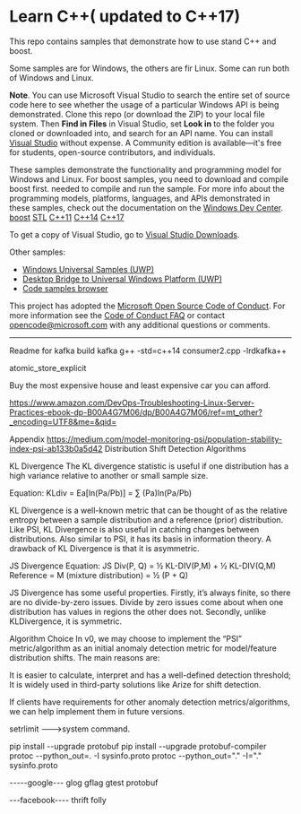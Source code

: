 
# Learn C++( updated to C++17)

This repo contains samples that demonstrate
how to use stand C++ and boost.

Some samples are for Windows, the others are fir Linux. Some can run both of Windows and Linux.

**Note**. You can use Microsoft Visual Studio to search the entire set of source code here to see whether the usage of a particular Windows API is being demonstrated. Clone this repo (or download the ZIP) to your local file system. Then **Find in Files** in Visual Studio, set **Look in** to the folder you cloned or downloaded into, and search for an API name. You can install [Visual Studio](https://visualstudio.microsoft.com/downloads/) without expense. A Community edition is available&mdash;it's free for students, open-source contributors, and individuals.

These samples demonstrate the functionality and programming model
for Windows and Linux.
For boost samples, you need to download and compile boost first.
needed to compile and run the sample.
For more info about the programming models, platforms, languages,
and APIs demonstrated in these samples,
check out the documentation on the
[Windows Dev Center](http://go.microsoft.com/fwlink/?LinkID=532421).
[boost](https://www.boost.org)
[STL](https://www.cplusplus.com/reference/stl/)
[C++11](https://en.cppreference.com/w/cpp/11)
[C++14](https://en.cppreference.com/w/cpp/14)
[C++17](https://en.cppreference.com/w/cpp/17)

To get a copy of Visual Studio, go to
[Visual Studio Downloads](http://go.microsoft.com/fwlink/p/?linkid=301697).

Other samples:

- [Windows Universal Samples (UWP)](https://github.com/Microsoft/Windows-universal-samples)
- [Desktop Bridge to Universal Windows Platform (UWP)](https://github.com/Microsoft/DesktopBridgeToUWP-Samples)
- [Code samples browser](https://docs.microsoft.com/samples/)

This project has adopted the [Microsoft Open Source Code of Conduct](https://opensource.microsoft.com/codeofconduct/).
For more information see the [Code of Conduct FAQ](https://opensource.microsoft.com/codeofconduct/faq/)
or contact [opencode@microsoft.com](mailto:opencode@microsoft.com) with any additional questions or comments.

-----
Readme for kafka
build kafka g++ -std=c++14 consumer2.cpp  -lrdkafka++



atomic_store_explicit

Buy the most expensive house and least expensive car you can afford. 

https://www.amazon.com/DevOps-Troubleshooting-Linux-Server-Practices-ebook-dp-B00A4G7M06/dp/B00A4G7M06/ref=mt_other?_encoding=UTF8&me=&qid=


Appendix
https://medium.com/model-monitoring-psi/population-stability-index-psi-ab133b0a5d42
Distribution Shift Detection Algorithms

KL Divergence
The KL divergence statistic is useful if one distribution has a high variance relative to another or small sample size.

Equation:
KLdiv = Ea[ln(Pa/Pb)] = ∑ (Pa)ln(Pa/Pb)

KL Divergence is a well-known metric that can be thought of as the relative entropy between a sample distribution and a reference (prior) distribution. Like PSI, KL Divergence is also useful in catching changes between distributions. Also similar to PSI, it has its basis in information theory. A drawback of KL Divergence is that it is asymmetric.

JS Divergence
Equation:
JS Div(P, Q) = ½ KL-DIV(P,M) + ½ KL-DIV(Q,M)
Reference = M (mixture distribution) = ½ (P + Q)

JS Divergence has some useful properties. Firstly, it’s always finite, so there are no divide-by-zero issues. Divide by zero issues come about when one distribution has values in regions the other does not. Secondly, unlike KLDivergence, it is symmetric.

Algorithm Choice
In v0, we may choose to implement the “PSI” metric/algorithm as an initial anomaly detection metric for model/feature distribution shifts. The main reasons are:

It is easier to calculate, interpret and has a well-defined detection threshold; 
It is widely used in third-party solutions like Arize for shift detection.

If clients have requirements for other anomaly detection metrics/algorithms, we can help implement them in future versions.


setrlimit --->system command.



pip install --upgrade protobuf
pip install --upgrade protobuf-compiler
protoc --python_out=. -I sysinfo.proto 
protoc --python_out="." -I="." sysinfo.proto 

-----google---
glog
gflag
gtest
protobuf

---facebook----
thrift
folly


